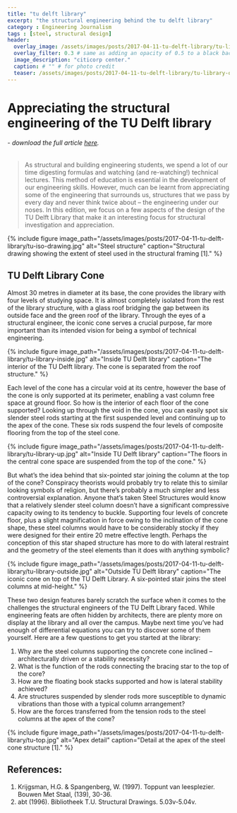 ```yaml
---
title: "tu delft library"
excerpt: "the structural engineering behind the tu delft library"
category : Engineering Journalism
tags : [steel, structural design]
header:
  overlay_image: /assets/images/posts/2017-04-11-tu-delft-library/tu-library-outside.jpg
  overlay_filter: 0.3 # same as adding an opacity of 0.5 to a black background
  image_description: "citicorp center."
  caption: # "" # for photo credit
  teaser: /assets/images/posts/2017-04-11-tu-delft-library/tu-library-outside.jpg
---
```


# Appreciating the structural engineering of the TU Delft library

###### - *download the full article [here](/assets/images/posts/2017-04-11-tu-delft-library/uprofiel-library.pdf).*

>As structural and building engineering students, we spend a lot of our time digesting formulas and watching (and re-watching!) technical lectures. This method of education is essential in the development of our engineering skills. However, much can be learnt from appreciating some of the engineering that surrounds us, structures that we pass by every day and never think twice about – the engineering under our noses. In this edition, we focus on a few aspects of the design of the TU Delft Library that make it an interesting focus for structural investigation and appreciation.

{% include figure image_path="/assets/images/posts/2017-04-11-tu-delft-library/tu-iso-drawing.jpg" alt="Steel structure" caption="Structural drawing showing the extent of steel used in the structural framing [1]." %}

## TU Delft Library Cone
Almost 30 metres in diameter at its base, the cone provides the library with four levels of studying space. It is almost completely isolated from the rest of the library structure, with a glass roof bridging the gap between its outside face and the green roof of the library. Through the eyes of a structural engineer, the iconic cone serves a crucial purpose, far more important than its intended vision for being a symbol of technical engineering.

{% include figure image_path="/assets/images/posts/2017-04-11-tu-delft-library/tu-library-inside.jpg" alt="Inside TU Delft library" caption="The interior of the TU Delft library. The cone is separated from the roof structure." %}

Each level of the cone has a circular void at its centre, however the base of the cone is only supported at its perimeter, enabling a vast column free space at ground floor. So how is the interior of each floor of the cone supported? Looking up through the void in the cone, you can easily spot six slender steel rods starting at the first suspended level and continuing up to the apex of the cone. These six rods suspend the four levels of composite flooring from the top of the steel cone.

{% include figure image_path="/assets/images/posts/2017-04-11-tu-delft-library/tu-library-up.jpg" alt="Inside TU Delft library" caption="The floors in the central cone space are suspended from the top of the cone." %}

But what’s the idea behind that six-pointed star joining the column at the top of the cone? Conspiracy theorists would probably try to relate this to similar looking symbols of religion, but there’s probably a much simpler and less controversial explanation. Anyone that’s taken Steel Structures would know that a relatively slender steel column doesn’t have a significant compressive capacity owing to its tendency to buckle. Supporting four levels of concrete floor, plus a slight magnification in force owing to the inclination of the cone shape, these steel columns would have to be considerably stocky if they were designed for their entire 20 metre effective length. Perhaps the conception of this star shaped structure has more to do with lateral restraint and the geometry of the steel elements than it does with anything symbolic?

{% include figure image_path="/assets/images/posts/2017-04-11-tu-delft-library/tu-library-outside.jpg" alt="Outside TU Delft library" caption="The iconic cone on top of the TU Delft Library. A six-pointed stair joins the steel columns at mid-height." %}

These two design features barely scratch the surface when it comes to the challenges the structural engineers of the TU Delft Library faced. While engineering feats are often hidden by architects, there are plenty more on display at the library and all over the campus. Maybe next time you’ve had enough of differential equations you can try to discover some of them yourself. Here are a few questions to get you started at the library:

1.	Why are the steel columns supporting the concrete cone inclined – architecturally driven or a stability necessity?
2.	What is the function of the rods connecting the bracing star to the top of the core?
3.	How are the floating book stacks supported and how is lateral stability achieved?
4.	Are structures suspended by slender rods more susceptible to dynamic vibrations than those with a typical column arrangement?
5.	How are the forces transferred from the tension rods to the steel columns at the apex of the cone?

{% include figure image_path="/assets/images/posts/2017-04-11-tu-delft-library/tu-top.jpg" alt="Apex detail" caption="Detail at the apex of the steel cone structure [1]." %}

## References:
1. Krijgsman, H.G. & Spangenberg, W. (1997). Toppunt van leesplezier. Bouwen Met Staal, (139), 30-36.
2. abt (1996). Bibliotheek T.U. Structural Drawings. 5.03v-5.04v.
